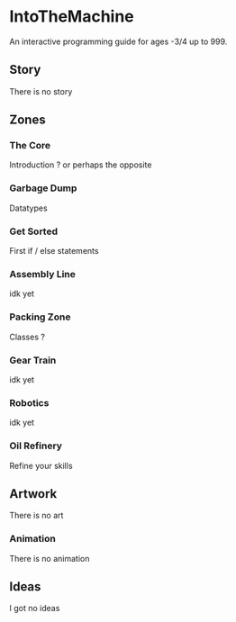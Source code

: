 # IntoTheMachine
An interactive programming guide for ages -3/4 up to 999.
## Story
There is no story
## Zones
### The Core
Introduction ? or perhaps the opposite
### Garbage Dump
Datatypes
### Get Sorted
First if / else statements
### Assembly Line
idk yet
### Packing Zone
Classes ?
### Gear Train
idk yet
### Robotics
idk yet
### Oil Refinery
Refine your skills
## Artwork
There is no art
### Animation
There is no animation
## Ideas
I got no ideas
